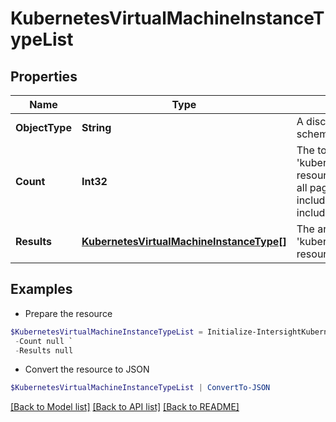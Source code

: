 # KubernetesVirtualMachineInstanceTypeList
## Properties

Name | Type | Description | Notes
------------ | ------------- | ------------- | -------------
**ObjectType** | **String** | A discriminator value to disambiguate the schema of a HTTP GET response body. | 
**Count** | **Int32** | The total number of &#39;kubernetes.VirtualMachineInstanceType&#39; resources matching the request, accross all pages. The &#39;Count&#39; attribute is included when the HTTP GET request includes the &#39;$inlinecount&#39; parameter. | [optional] 
**Results** | [**KubernetesVirtualMachineInstanceType[]**](KubernetesVirtualMachineInstanceType.md) | The array of &#39;kubernetes.VirtualMachineInstanceType&#39; resources matching the request. | [optional] 

## Examples

- Prepare the resource
```powershell
$KubernetesVirtualMachineInstanceTypeList = Initialize-IntersightKubernetesVirtualMachineInstanceTypeList  -ObjectType null `
 -Count null `
 -Results null
```

- Convert the resource to JSON
```powershell
$KubernetesVirtualMachineInstanceTypeList | ConvertTo-JSON
```

[[Back to Model list]](../README.md#documentation-for-models) [[Back to API list]](../README.md#documentation-for-api-endpoints) [[Back to README]](../README.md)

